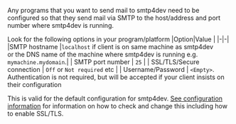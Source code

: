 Any programs that you want to send mail to smtp4dev need to be configured so that they send mail via SMTP to the host/address and port number where smtp4dev is running.


Look for the following options in your program/platform
|Option|Value |
|-|-|
|SMTP hostname |`localhost` if client is on same machine as smtp4dev<br/>or the DNS name of the machine where smtp4dev is running e.g. `mymachine.mydomain`.|
| SMTP port number | `25` | 
| SSL/TLS/Secure connection | `Off` or `Not required` etc |
| Username/Password | `<Empty>`. Authentication is not required, but will be accepted if your client insists on their configuration


This is valid for the default configuration for smtp4dev. [See configuration information](Configuration) for information on how to check and change this including how to enable SSL/TLS.
